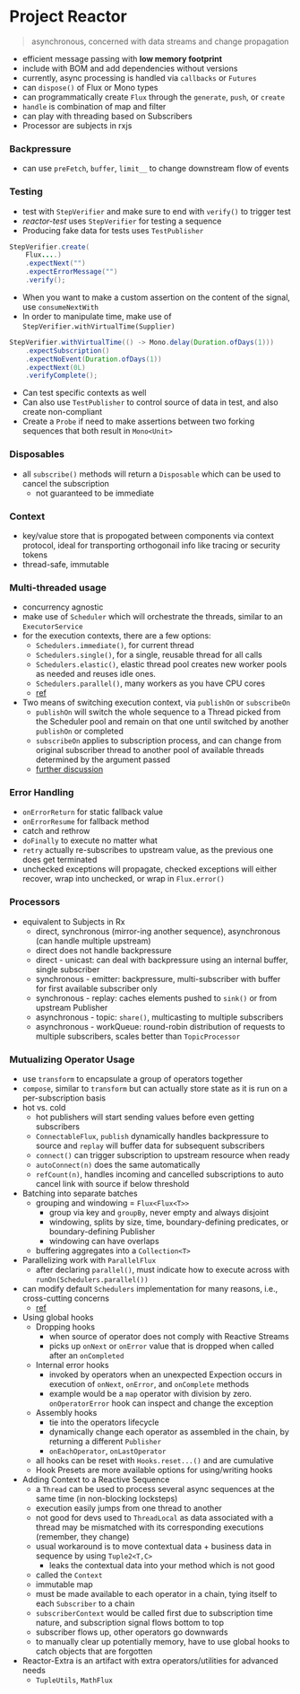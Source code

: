 # Project Reactor
> asynchronous, concerned with data streams and change propagation



* efficient message passing with **low memory footprint**
* include with BOM and add dependencies without versions
* currently, async processing is handled via `callbacks` or `Futures`
* can `dispose()` of Flux or Mono types
* can programmatically create `Flux` through the `generate`, `push`, or `create`
* `handle` is combination of map and filter
* can play with threading based on Subscribers
* Processor are subjects in rxjs

### Backpressure
* can use `preFetch`, `buffer`, `limit__` to change downstream flow of events

### Testing
* test with `StepVerifier` and make sure to end with `verify()` to trigger test
* *reactor-test* uses `StepVerifier` for testing a sequence
* Producing fake data for tests uses `TestPublisher`
```java
StepVerifier.create(
    Flux....)
    .expectNext("")
    .expectErrorMessage("")
    .verify();
```
* When you want to make a custom assertion on the content of the signal, use `consumeNextWith`
* In order to manipulate time, make use of `StepVerifier.withVirtualTime(Supplier)`
```java
StepVerifier.withVirtualTime(() -> Mono.delay(Duration.ofDays(1)))
    .expectSubscription()
    .expectNoEvent(Duration.ofDays(1))
    .expectNext(0L)
    .verifyComplete();
```
* Can test specific contexts as well
* Can also use `TestPublisher` to control source of data in test, and also create non-compliant 
* Create a `Probe` if need to make assertions between two forking sequences that both result in `Mono<Unit>` 

### Disposables
* all `subscribe()` methods will return a `Disposable` which can be used to cancel the subscription
    * not guaranteed to be immediate

### Context
* key/value store that is propogated between components via context protocol, ideal for transporting orthogonail info like tracing or security tokens
* thread-safe, immutable

### Multi-threaded usage
* concurrency agnostic
* make use of `Scheduler` which will orchestrate the threads, similar to an `ExecutorService`
* for the execution contexts, there are a few options:
    * `Schedulers.immediate()`, for current thread
    * `Schedulers.single()`, for a single, reusable thread for all calls
    * `Schedulers.elastic()`, elastic thread pool creates new worker pools as needed and reuses idle ones. 
    * `Schedulers.parallel()`, many workers as you have CPU cores
    * [ref](https://www.e4developer.com/2018/04/28/springs-webflux-reactor-parallelism-and-backpressure/)
* Two means of switching execution context, via `publishOn` or `subscribeOn`
    * `publishOn` will switch the whole sequence to a Thread picked from the Scheduler pool and remain on that one until switched by another `publishOn` or completed
    * `subscribeOn` applies to subscription process, and can change from original subscriber thread to another pool of available threads determined by the argument passed
    * [further discussion](https://zoltanaltfatter.com/2018/08/26/subscribeOn-publishOn-in-Reactor/)

### Error Handling
* `onErrorReturn` for static fallback value
* `onErrorResume` for fallback method
* catch and rethrow
* `doFinally` to execute no matter what
* `retry` actually re-subscribes to upstream value, as the previous one does get terminated
* unchecked exceptions will propagate, checked exceptions will either recover, wrap into unchecked, or wrap in `Flux.error()`

### Processors
* equivalent to Subjects in Rx
    * direct, synchronous (mirror-ing another sequence), asynchronous (can handle multiple upstream)
    * direct does not handle backpressure
    * direct - unicast: can deal with backpressure using an internal buffer, single subscriber
    * synchronous - emitter: backpressure, multi-subscriber with buffer for first available subscriber only
    * synchronous - replay: caches elements pushed to `sink()` or from upstream Publisher
    * asynchronous - topic: `share()`, multicasting to multiple subscribers
    * asynchronous - workQueue: round-robin distribution of requests to multiple subscribers, scales better than `TopicProcessor`

### Mutualizing Operator Usage
* use `transform` to encapsulate a group of operators together
* `compose`, similar to `transform` but can actually store state as it is run on a per-subscription basis
* hot vs. cold
    * hot publishers will start sending values before even getting subscribers
    * `ConnectableFlux`, `publish` dynamically handles backpressure to source and `replay` will buffer data for subsequent subscribers
    * `connect()` can trigger subscription to upstream resource when ready
    * `autoConnect(n)` does the same automatically
    * `refCount(n)`, handles incoming and cancelled subscriptions to auto cancel link with source if below threshold
* Batching into separate batches
    * grouping and windowing = `Flux<Flux<T>>`
        * group via key and `groupBy`, never empty and always disjoint
        * windowing, splits by size, time, boundary-defining predicates, or boundary-defining Publisher
        * windowing can have overlaps
    * buffering aggregates into a `Collection<T>`
* Parallelizing work with `ParallelFlux`
    * after declaring `parallel()`, must indicate how to execute across with `runOn(Schedulers.parallel())`
* can modify default `Schedulers` implementation for many reasons, i.e., cross-cutting concerns
    * [ref](https://projectreactor.io/docs/core/release/reference/#context)
* Using global hooks
    * Dropping hooks
        * when source of operator does not comply with Reactive Streams
        * picks up `onNext` or `onError` value that is dropped when called after an `onCompleted`
    * Internal error hooks
        * invoked by operators when an unexpected Expection occurs in execution of `onNext`, `onError`, and `onComplete` methods
        * example would be a `map` operator with division by zero. `onOperatorError` hook can inspect and change the exception
    * Assembly hooks
        * tie into the operators lifecycle
        * dynamically change each operator as assembled in the chain, by returning a different `Publisher`
        * `onEachOperator`, `onLastOperator`
    * all hooks can be reset with `Hooks.reset...()` and are cumulative
    * Hook Presets are more available options for using/writing hooks
* Adding Context to a Reactive Sequence
    * a `Thread` can be used to process several async sequences at the same time (in non-blocking locksteps)
    * execution easily jumps from one thread to another
    * not good for devs used to `ThreadLocal` as data associated with a thread may be mismatched with its corresponding executions (remember, they change)
    * usual workaround is to move contextual data + business data in sequence by using `Tuple2<T,C>`
        * leaks the contextual data into your method which is not good
    * called the `Context`
    * immutable map 
    * must be made available to each operator in a chain, tying itself to each `Subscriber` to a chain
    * `subscriberContext` would be called first due to subscription time nature, and subscription signal flows bottom to top
    * subscriber flows up, other operators go downwards
    * to manually clear up potentially memory, have to use global hooks to catch objects that are forgotten
* Reactor-Extra is an artifact with extra operators/utilities for advanced needs
    * `TupleUtils`, `MathFlux`
